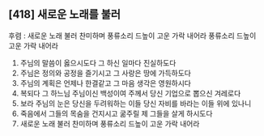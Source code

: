 ## [418] 새로운 노래를 불러

후렴 : 새로운 노래 불러 찬미하며 풍류소리 드높이 고운 가락 내어라
       풍류소리 드높이 고운 가락 내어라

1) 주님의 말씀이 옳으시도다 그 하신 일마다 진실하도다
2) 주님은 정의와 공정을 즐기시고 그 사랑은 땅에 가득하도다
3) 주님의 계획은 언제나 한결같고 그 마음 생각은 영원하시다
4) 복되다 그 하느님 주님이신 백성이여 주께서 당신 기업으로 뽑으신 겨레로다
5) 보라 주님의 눈은 당신을 두려워하는 이들 당신 자비를 바라는 이들 위에 있나니
6) 죽음에서 그들의 목숨을 건지시고 굶주릴 제 그들을 살게 하시도다
7) 새로운 노래 불러 찬미하며 풍류소리 드높이 고운 가락 내어라
